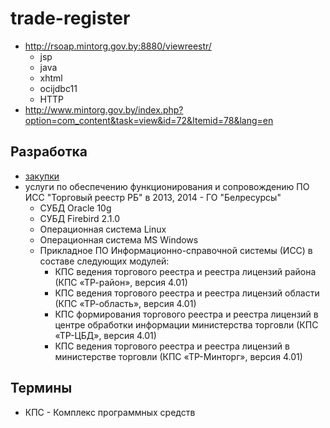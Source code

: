 # trade-register

* http://rsoap.mintorg.gov.by:8880/viewreestr/
  * jsp
  * java
  * xhtml
  * ocijdbc11
  * HTTP
* http://www.mintorg.gov.by/index.php?option=com_content&task=view&id=72&Itemid=78&lang=en

## Разработка

* [закупки][]
* услуги по обеспечению функционирования и сопровождению ПО ИСС "Торговый реестр РБ" в 2013, 2014 - ГО "Белресурсы"
  * СУБД Oracle 10g
  * СУБД Firebird 2.1.0
  * Операционная система Linux
  * Операционная система MS Windows
  * Прикладное ПО Информационно-справочной системы (ИСС) в составе следующих модулей:
    * КПС ведения торгового реестра и реестра лицензий района (КПС «ТР-район», версия 4.01)
    * КПС ведения торгового реестра и реестра лицензий области (КПС «ТР-область», версия 4.01)
    * КПС формирования торгового реестра и реестра лицензий в центре обработки информации министерства торговли (КПС «ТР-ЦБД», версия 4.01)
    * КПС ведения торгового реестра и реестра лицензий в министерстве торговли (КПС «ТР-Минторг», версия 4.01)

[закупки]: http://www.icetrade.by/search/aucArchive?search_text=%D1%80%D0%B5%D0%B5%D1%81%D1%82%D1%80&zakup_type%5B1%5D=1&zakup_type%5B2%5D=1&auc_num=&okrb=&company_title=&establishment=33&industries=&period=&created_from=&created_to=&request_end_from=&request_end_to=&t%5BTrade%5D=1&t%5BeTrade%5D=1&t%5BRequest%5D=1&t%5BsingleSource%5D=1&t%5BAuction%5D=1&t%5BOther%5D=1&t%5BcontractingTrades%5D=1&t%5Bnegotiations%5D=1&r%5B1%5D=1&r%5B2%5D=2&r%5B7%5D=7&r%5B3%5D=3&r%5B4%5D=4&r%5B6%5D=6&r%5B5%5D=5&sort=num%3Adesc&sbm=1&onPage=20

## Термины

* КПС - Комплекс программных средств
